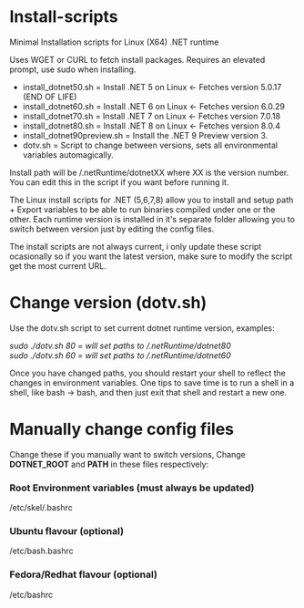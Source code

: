# Install-scripts
Minimal Installation scripts for Linux (X64) .NET runtime

Uses WGET or CURL to fetch install packages. Requires an elevated prompt, use sudo when installing.

- install_dotnet50.sh = Install .NET 5 on Linux  <- Fetches version 5.0.17 (END OF LIFE)
- install_dotnet60.sh = Install .NET 6 on Linux  <- Fetches version 6.0.29
- install_dotnet70.sh = Install .NET 7 on Linux  <- Fetches version 7.0.18
- install_dotnet80.sh = Install .NET 8 on Linux  <- Fetches version 8.0.4
- install_dotnet90preview.sh = Install the .NET 9 Preview version 3.
- dotv.sh = Script to change between versions, sets all environmental variables automagically.

Install path will be /.netRuntime/dotnetXX where XX is the version number. You can edit this in the script if you want before running it.

The Linux install scripts for .NET (5,6,7,8) allow you to install and setup path +  Export variables to be able to run binaries compiled under one or the other.
Each runtime version is installed in it's separate folder allowing you to switch between version just by editing the config files.

The install scripts are not always current, i only update these script ocasionally so if you want the latest version, make sure to modify the script get the most current URL.


# Change version (dotv.sh)
Use the dotv.sh script to set current dotnet runtime version, examples:

_sudo ./dotv.sh 80   = will set paths to /.netRuntime/dotnet80<br>
sudo ./dotv.sh 60   = will set paths to /.netRuntime/dotnet60_

Once you have changed paths, you should restart your shell to reflect the changes in environment variables.
One tips to save time is to run a shell in a shell, like bash -> bash, and then just exit that shell and restart a new one.


# Manually change config files
Change these if you manually want to switch versions, Change **DOTNET_ROOT** and **PATH** in these files respectively:

### Root Environment variables (must always be updated)
/etc/skel/.bashrc

### Ubuntu flavour (optional)
/etc/bash.bashrc

### Fedora/Redhat flavour (optional)
/etc/bashrc 

